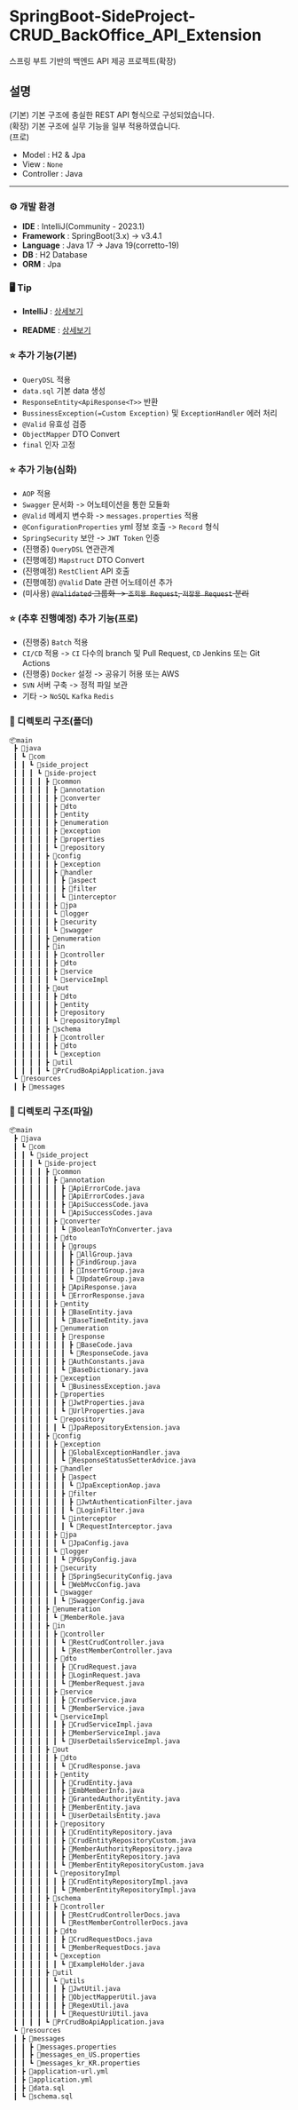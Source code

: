 # SpringBoot-SideProject-CRUD_BackOffice_API_Extension
스프링 부트 기반의 백엔드 API 제공 프로젝트(확장)

## 설명
(기본) 기본 구조에 충실한 REST API 형식으로 구성되었습니다.<br>
(확장) 기본 구조에 실무 기능을 일부 적용하였습니다.<br>
(프로) 
- Model : H2 & Jpa
- View : `None`
- Controller : Java

---

### ⚙️ 개발 환경
- **IDE** : IntelliJ(Community - 2023.1)
- **Framework** : SpringBoot(3.x) -> v3.4.1
- **Language** : Java 17 -> Java 19(corretto-19)
- **DB** : H2 Database
- **ORM** : Jpa

### 🖥️ Tip
- **IntelliJ** : <a href="https://github.com/shoon0615/side-project/blob/master/README/IntelliJ.md">상세보기</a>

[//]: # (- **README** : <a href="https://github.com/shoon0615/side-project/tree/master/README/folder">상세보기</a>)
- **README** : <a href="https://github.com/shoon0615/pr_board_api2/tree/master/README/folder">상세보기</a>

### ⭐️ 추가 기능(기본)
- `QueryDSL` 적용
- `data.sql` 기본 data 생성
- `ResponseEntity<ApiResponse<T>>` 반환
- `BussinessException(=Custom Exception)` 및 `ExceptionHandler` 에러 처리
- `@Valid` 유효성 검증
- `ObjectMapper` DTO Convert
- `final` 인자 고정

### ⭐️ 추가 기능(심화)
- `AOP` 적용
- `Swagger` 문서화 -> 어노테이션을 통한 모듈화
- `@Valid` 메세지 변수화 -> `messages.properties` 적용
- `@ConfigurationProperties` yml 정보 호출 -> `Record` 형식
- `SpringSecurity` 보안 -> `JWT Token` 인증
- (진행중) `QueryDSL` 연관관계
- (진행예정) `Mapstruct` DTO Convert
- (진행예정) `RestClient` API 호출
- (진행예정) `@Valid` Date 관련 어노테이션 추가
- (미사용) ~~`@Validated` 그룹화 -> `조회용 Request`, `저장용 Request` 분리~~

### ⭐️ (추후 진행예정) 추가 기능(프로)
- (진행중) `Batch` 적용
- `CI/CD` 적용 -> `CI` 다수의 branch 및 Pull Request, `CD` Jenkins 또는 Git Actions
- (진행중) `Docker` 설정 -> 공유기 허용 또는 AWS
- `SVN` 서버 구축 -> 정적 파일 보관
- 기타 -> `NoSQL` `Kafka` `Redis`

### 📂 디렉토리 구조(폴더)
```bash
📦main
 ┣ 📂java
 ┃ ┗ 📂com
 ┃ ┃ ┗ 📂side_project
 ┃ ┃ ┃ ┗ 📂side-project
 ┃ ┃ ┃ ┃ ┣ 📂common
 ┃ ┃ ┃ ┃ ┃ ┣ 📂annotation
 ┃ ┃ ┃ ┃ ┃ ┣ 📂converter
 ┃ ┃ ┃ ┃ ┃ ┣ 📂dto
 ┃ ┃ ┃ ┃ ┃ ┣ 📂entity
 ┃ ┃ ┃ ┃ ┃ ┣ 📂enumeration
 ┃ ┃ ┃ ┃ ┃ ┣ 📂exception
 ┃ ┃ ┃ ┃ ┃ ┣ 📂properties
 ┃ ┃ ┃ ┃ ┃ ┗ 📂repository
 ┃ ┃ ┃ ┃ ┣ 📂config
 ┃ ┃ ┃ ┃ ┃ ┣ 📂exception
 ┃ ┃ ┃ ┃ ┃ ┣ 📂handler
 ┃ ┃ ┃ ┃ ┃ ┃ ┣ 📂aspect
 ┃ ┃ ┃ ┃ ┃ ┃ ┣ 📂filter
 ┃ ┃ ┃ ┃ ┃ ┃ ┗ 📂interceptor
 ┃ ┃ ┃ ┃ ┃ ┣ 📂jpa
 ┃ ┃ ┃ ┃ ┃ ┗ 📂logger
 ┃ ┃ ┃ ┃ ┃ ┣ 📂security
 ┃ ┃ ┃ ┃ ┃ ┗ 📂swagger
 ┃ ┃ ┃ ┃ ┣ 📂enumeration
 ┃ ┃ ┃ ┃ ┣ 📂in
 ┃ ┃ ┃ ┃ ┃ ┣ 📂controller
 ┃ ┃ ┃ ┃ ┃ ┣ 📂dto
 ┃ ┃ ┃ ┃ ┃ ┣ 📂service
 ┃ ┃ ┃ ┃ ┃ ┗ 📂serviceImpl
 ┃ ┃ ┃ ┃ ┣ 📂out
 ┃ ┃ ┃ ┃ ┃ ┣ 📂dto
 ┃ ┃ ┃ ┃ ┃ ┣ 📂entity
 ┃ ┃ ┃ ┃ ┃ ┣ 📂repository
 ┃ ┃ ┃ ┃ ┃ ┗ 📂repositoryImpl
 ┃ ┃ ┃ ┃ ┣ 📂schema
 ┃ ┃ ┃ ┃ ┃ ┣ 📂controller
 ┃ ┃ ┃ ┃ ┃ ┣ 📂dto
 ┃ ┃ ┃ ┃ ┃ ┗ 📂exception
 ┃ ┃ ┃ ┃ ┣ 📂util
 ┃ ┃ ┃ ┃ ┗ 📜PrCrudBoApiApplication.java
 ┗ 📂resources
 ┃ ┣ 📂messages
```

### 📜 디렉토리 구조(파일)
```bash
📦main
 ┣ 📂java
 ┃ ┗ 📂com
 ┃ ┃ ┗ 📂side_project
 ┃ ┃ ┃ ┗ 📂side-project
 ┃ ┃ ┃ ┃ ┣ 📂common
 ┃ ┃ ┃ ┃ ┃ ┣ 📂annotation
 ┃ ┃ ┃ ┃ ┃ ┃ ┣ 📜ApiErrorCode.java
 ┃ ┃ ┃ ┃ ┃ ┃ ┣ 📜ApiErrorCodes.java
 ┃ ┃ ┃ ┃ ┃ ┃ ┣ 📜ApiSuccessCode.java
 ┃ ┃ ┃ ┃ ┃ ┃ ┗ 📜ApiSuccessCodes.java
 ┃ ┃ ┃ ┃ ┃ ┣ 📂converter
 ┃ ┃ ┃ ┃ ┃ ┃ ┗ 📜BooleanToYnConverter.java
 ┃ ┃ ┃ ┃ ┃ ┣ 📂dto
 ┃ ┃ ┃ ┃ ┃ ┃ ┣ 📂groups
 ┃ ┃ ┃ ┃ ┃ ┃ ┃ ┣ 📜AllGroup.java
 ┃ ┃ ┃ ┃ ┃ ┃ ┃ ┣ 📜FindGroup.java
 ┃ ┃ ┃ ┃ ┃ ┃ ┃ ┣ 📜InsertGroup.java
 ┃ ┃ ┃ ┃ ┃ ┃ ┃ ┗ 📜UpdateGroup.java
 ┃ ┃ ┃ ┃ ┃ ┃ ┣ 📜ApiResponse.java
 ┃ ┃ ┃ ┃ ┃ ┃ ┗ 📜ErrorResponse.java
 ┃ ┃ ┃ ┃ ┃ ┣ 📂entity
 ┃ ┃ ┃ ┃ ┃ ┃ ┣ 📜BaseEntity.java
 ┃ ┃ ┃ ┃ ┃ ┃ ┗ 📜BaseTimeEntity.java
 ┃ ┃ ┃ ┃ ┃ ┣ 📂enumeration
 ┃ ┃ ┃ ┃ ┃ ┃ ┣ 📂response
 ┃ ┃ ┃ ┃ ┃ ┃ ┃ ┣ 📜BaseCode.java
 ┃ ┃ ┃ ┃ ┃ ┃ ┃ ┗ 📜ResponseCode.java
 ┃ ┃ ┃ ┃ ┃ ┃ ┣ 📜AuthConstants.java
 ┃ ┃ ┃ ┃ ┃ ┃ ┗ 📜BaseDictionary.java
 ┃ ┃ ┃ ┃ ┃ ┣ 📂exception
 ┃ ┃ ┃ ┃ ┃ ┃ ┗ 📜BusinessException.java
 ┃ ┃ ┃ ┃ ┃ ┣ 📂properties
 ┃ ┃ ┃ ┃ ┃ ┃ ┣ 📜JwtProperties.java
 ┃ ┃ ┃ ┃ ┃ ┃ ┗ 📜UrlProperties.java
 ┃ ┃ ┃ ┃ ┃ ┗ 📂repository
 ┃ ┃ ┃ ┃ ┃ ┃ ┗ 📜JpaRepositoryExtension.java
 ┃ ┃ ┃ ┃ ┣ 📂config
 ┃ ┃ ┃ ┃ ┃ ┣ 📂exception
 ┃ ┃ ┃ ┃ ┃ ┃ ┣ 📜GlobalExceptionHandler.java
 ┃ ┃ ┃ ┃ ┃ ┃ ┗ 📜ResponseStatusSetterAdvice.java
 ┃ ┃ ┃ ┃ ┃ ┣ 📂handler
 ┃ ┃ ┃ ┃ ┃ ┃ ┣ 📂aspect
 ┃ ┃ ┃ ┃ ┃ ┃ ┃ ┗ 📜JpaExceptionAop.java
 ┃ ┃ ┃ ┃ ┃ ┃ ┣ 📂filter
 ┃ ┃ ┃ ┃ ┃ ┃ ┃ ┣ 📜JwtAuthenticationFilter.java
 ┃ ┃ ┃ ┃ ┃ ┃ ┃ ┗ 📜LoginFilter.java
 ┃ ┃ ┃ ┃ ┃ ┃ ┗ 📂interceptor
 ┃ ┃ ┃ ┃ ┃ ┃ ┃ ┗ 📜RequestInterceptor.java
 ┃ ┃ ┃ ┃ ┃ ┣ 📂jpa
 ┃ ┃ ┃ ┃ ┃ ┃ ┗ 📜JpaConfig.java
 ┃ ┃ ┃ ┃ ┃ ┗ 📂logger
 ┃ ┃ ┃ ┃ ┃ ┃ ┗ 📜P6SpyConfig.java
 ┃ ┃ ┃ ┃ ┃ ┣ 📂security
 ┃ ┃ ┃ ┃ ┃ ┃ ┣ 📜SpringSecurityConfig.java
 ┃ ┃ ┃ ┃ ┃ ┃ ┗ 📜WebMvcConfig.java
 ┃ ┃ ┃ ┃ ┃ ┗ 📂swagger
 ┃ ┃ ┃ ┃ ┃ ┃ ┗ 📜SwaggerConfig.java
 ┃ ┃ ┃ ┃ ┣ 📂enumeration
 ┃ ┃ ┃ ┃ ┃ ┗ 📜MemberRole.java
 ┃ ┃ ┃ ┃ ┣ 📂in
 ┃ ┃ ┃ ┃ ┃ ┣ 📂controller
 ┃ ┃ ┃ ┃ ┃ ┃ ┗ 📜RestCrudController.java
 ┃ ┃ ┃ ┃ ┃ ┃ ┗ 📜RestMemberController.java
 ┃ ┃ ┃ ┃ ┃ ┣ 📂dto
 ┃ ┃ ┃ ┃ ┃ ┃ ┣ 📜CrudRequest.java
 ┃ ┃ ┃ ┃ ┃ ┃ ┣ 📜LoginRequest.java
 ┃ ┃ ┃ ┃ ┃ ┃ ┗ 📜MemberRequest.java
 ┃ ┃ ┃ ┃ ┃ ┣ 📂service
 ┃ ┃ ┃ ┃ ┃ ┃ ┣ 📜CrudService.java
 ┃ ┃ ┃ ┃ ┃ ┃ ┗ 📜MemberService.java
 ┃ ┃ ┃ ┃ ┃ ┗ 📂serviceImpl
 ┃ ┃ ┃ ┃ ┃ ┃ ┣ 📜CrudServiceImpl.java
 ┃ ┃ ┃ ┃ ┃ ┃ ┣ 📜MemberServiceImpl.java
 ┃ ┃ ┃ ┃ ┃ ┃ ┗ 📜UserDetailsServiceImpl.java
 ┃ ┃ ┃ ┃ ┣ 📂out
 ┃ ┃ ┃ ┃ ┃ ┣ 📂dto
 ┃ ┃ ┃ ┃ ┃ ┃ ┗ 📜CrudResponse.java
 ┃ ┃ ┃ ┃ ┃ ┣ 📂entity
 ┃ ┃ ┃ ┃ ┃ ┃ ┣ 📜CrudEntity.java
 ┃ ┃ ┃ ┃ ┃ ┃ ┣ 📜EmbMemberInfo.java
 ┃ ┃ ┃ ┃ ┃ ┃ ┣ 📜GrantedAuthorityEntity.java
 ┃ ┃ ┃ ┃ ┃ ┃ ┣ 📜MemberEntity.java
 ┃ ┃ ┃ ┃ ┃ ┃ ┗ 📜UserDetailsEntity.java
 ┃ ┃ ┃ ┃ ┃ ┣ 📂repository
 ┃ ┃ ┃ ┃ ┃ ┃ ┣ 📜CrudEntityRepository.java
 ┃ ┃ ┃ ┃ ┃ ┃ ┣ 📜CrudEntityRepositoryCustom.java
 ┃ ┃ ┃ ┃ ┃ ┃ ┣ 📜MemberAuthorityRepository.java
 ┃ ┃ ┃ ┃ ┃ ┃ ┣ 📜MemberEntityRepository.java
 ┃ ┃ ┃ ┃ ┃ ┃ ┗ 📜MemberEntityRepositoryCustom.java
 ┃ ┃ ┃ ┃ ┃ ┗ 📂repositoryImpl
 ┃ ┃ ┃ ┃ ┃ ┃ ┣ 📜CrudEntityRepositoryImpl.java
 ┃ ┃ ┃ ┃ ┃ ┃ ┗ 📜MemberEntityRepositoryImpl.java
 ┃ ┃ ┃ ┃ ┣ 📂schema
 ┃ ┃ ┃ ┃ ┃ ┣ 📂controller
 ┃ ┃ ┃ ┃ ┃ ┃ ┣ 📜RestCrudControllerDocs.java
 ┃ ┃ ┃ ┃ ┃ ┃ ┗ 📜RestMemberControllerDocs.java
 ┃ ┃ ┃ ┃ ┃ ┣ 📂dto
 ┃ ┃ ┃ ┃ ┃ ┃ ┣ 📜CrudRequestDocs.java
 ┃ ┃ ┃ ┃ ┃ ┃ ┗ 📜MemberRequestDocs.java
 ┃ ┃ ┃ ┃ ┃ ┗ 📂exception
 ┃ ┃ ┃ ┃ ┃ ┃ ┗ 📜ExampleHolder.java
 ┃ ┃ ┃ ┃ ┣ 📂util
 ┃ ┃ ┃ ┃ ┃ ┗ 📂utils
 ┃ ┃ ┃ ┃ ┃ ┃ ┣ 📜JwtUtil.java
 ┃ ┃ ┃ ┃ ┃ ┃ ┣ 📜ObjectMapperUtil.java
 ┃ ┃ ┃ ┃ ┃ ┃ ┣ 📜RegexUtil.java
 ┃ ┃ ┃ ┃ ┃ ┃ ┗ 📜RequestUriUtil.java
 ┃ ┃ ┃ ┃ ┗ 📜PrCrudBoApiApplication.java
 ┗ 📂resources
 ┃ ┣ 📂messages
 ┃ ┃ ┣ 📜messages.properties
 ┃ ┃ ┣ 📜messages_en_US.properties
 ┃ ┃ ┗ 📜messages_kr_KR.properties
 ┃ ┣ 📜application-url.yml
 ┃ ┣ 📜application.yml
 ┃ ┣ 📜data.sql
 ┃ ┗ 📜schema.sql
```
